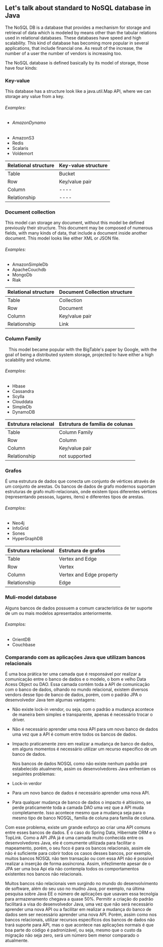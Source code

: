 ## Let's talk about standard to NoSQL database in Java

The NoSQL DB is a database that provides a mechanism for storage and retrieval of data which is modeled by means other than the tabular relations used in relational databases. These databases have speed and high scalability. This kind of database has becoming more popular in several applications, that include financial one. As result of the increase, the number of a user the number of vendors is increasing too.

The NoSQL database is defined basically by its model of storage, those have four kinds:

### Key-value

This database has a structure look like a java.util.Map API, where we can storage any value from a key.

###### Examples:

* ###### AmazonDynamo
* AmazonS3 
* Redis 
* Scalaris 
* Voldemort 

| Relational structure | Key-value structure |
| :--- | :--- |
| Table | Bucket |
| Row | Key/value pair |
| Column | ---- |
| Relationship | ---- |

### Document collection

This model can storage any document, without this model be defined previously their structure. This document may be composed of numerous fields, with many kinds of data, that include a document inside another document. This model looks like either XML or JSON file.

###### Examples:

* AmazonSimpleDb 
* ApacheCouchdb 
* MongoDb 
* Riak 

| Relational structure | Document Collection structure |
| :--- | :--- |
| Table | Collection |
| Row | Document |
| Column | Key/value pair |
| Relationship | Link |

### Column Family

   This model became popular with the BigTable's paper by Google, with the goal of being a distributed system storage, projected to have either a high scalability and volume.

###### Examplos:

* Hbase
* Cassandra
* Scylla
* Clouddata
* SimpleDb
* DynamoDB

| Estrutura relacional | Estrutura de família de colunas |
| :--- | :--- |
| Table | Column Family |
| Row | Column |
| Column | Key/value pair |
| Relationship | not supported |

### Grafos

É uma estrutura de dados que conecta um conjunto de vértices através de um conjunto de arestas. Os bancos de dados de grafo modernos suportam estruturas de grafo multi-relacionais, onde existem tipos diferentes vértices \(representando pessoas, lugares, itens\) e diferentes tipos de arestas.

###### Examplos:

* Neo4j 
* InfoGrid 
* Sones 
* HyperGraphDB

| Estrutura relacional | Estrutura de grafos |
| :--- | :--- |
| Table | Vertex and Edge |
| Row | Vertex |
| Column | Vertex and Edge property |
| Relationship | Edge |

### Muli-model database

Alguns bancos de dados possuem a comum característica de ter suporte de um ou mais modelos apresentados anteriormente.

###### Examplos:

* OrientDB
* Couchbase

### Comparando com as aplicações Java que utilizam bancos relacionais

É uma boa prática ter uma camada que é responsável por realizar a comunicação entre o banco de dados e o modelo, o bom e velho Data Acess Object ou DAO. Essa camada contém toda a API de comunicação com o banco de dados, olhando no mundo relacional, existem diversos vendors desse tipo de banco de dados, porém, com o padrão JPA o desenvolvedor Java tem algumas vantagens:

* Não existe lock-in vendor, ou seja, com o padrão a mudança acontece de maneira bem simples e transparente, apenas é necessário trocar o driver.
* Não é necessário aprender uma nova API para um novo banco de dados uma vez que a API é comum entre todos os bancos de dados.
* Impacto praticamente zero em realizar a mudança de banco de dados, em alguns momentos é necessário utilizar um recurso específico de um banco de dados.

  Nos bancos de dados NOSQL como não existe nenhum padrão pré estabelecido atualmente, assim os desenvolvedores Java enfrentam os seguintes problemas:

* Lock-in verdor

* Para um novo banco de dados é necessário aprender uma nova API.

* Para qualquer mudança de banco de dados o impacto é altíssimo, se perde praticamente toda a camada DAO uma vez que a API muda completamente. Isso acontece mesmo que a mudança seja para o mesmo tipo de banco NOSQL, família de coluna para família de coluna.

Com esse problema, existe um grande esforço ao criar uma API comuns entre esses bancos de dados. É o caso do Spring Data, Hibernate ORM e o TopLink. Como a API JPA já é uma camada muito conhecida entre os desenvolvedores Java, ele é comumente utilizada para facilitar o mapeamento, porém, o seu foco é para os bancos relacionais, assim ele não é suficiente para cobrir todos os casos desses bancos, por exemplo, muitos bancos NOSQL não tem transação ou com essa API não é possível realizar a inserção de forma assíncrona. Assim, infezlimente apesar de o JPA ser uma boa Api ela não contempla todos os comportamentos existentes nos bancos não relacionais.

Muitos bancos não relacionais vem surgindo no mundo do desenvolvimento de software, além do seu uso no mudno Java, por exemplo, na última pesquisa sobre Java EE o número de aplicações que usavam essa tecnolgia para armazenamento chegava a quase 50%. Permitir a criação do padrão facilitará a visa do desenvolvedor Java, uma vez que não será necessário aprender uma nova API ou a facilitar em realizar a mudança do banco de dados sem ser necessário aprender uma nova API. Porém, assim como nos bancos relacionais, utilizar recursos específicos dos bancos de dados não trará suporte para API, mas o que acontece nas aplicações normais é que boa parte do código é padronizável, ou seja, mesmo que o custo da migração não seja zero, será um número bem menor comparado o atualmente.

